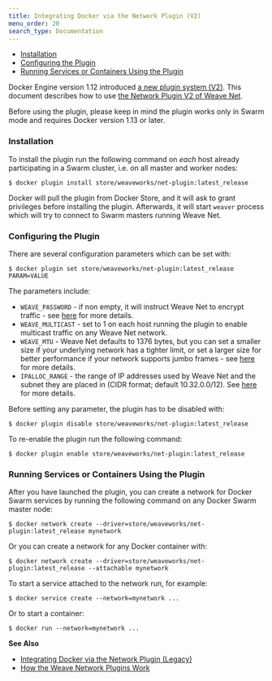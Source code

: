 ```yaml
---
title: Integrating Docker via the Network Plugin (V2)
menu_order: 20
search_type: Documentation
---
```


 * [Installation](#installation)
 * [Configuring the Plugin](#configuring)
 * [Running Services or Containers Using the Plugin](#usage)

Docker Engine version 1.12 introduced [a new plugin system (V2)](https://docs.docker.com/engine/extend/).
This document describes how to use [the Network Plugin V2 of Weave Net](https://store.docker.com/plugins/weave-net-plugin).

Before using the plugin, please keep in mind the plugin works only in Swarm
mode and requires Docker version 1.13 or later.

### <a name="installation"></a>Installation

To install the plugin run the following command on _each_ host already
participating in a Swarm cluster, i.e. on all master and worker nodes:

    $ docker plugin install store/weaveworks/net-plugin:latest_release

Docker will pull the plugin from Docker Store, and it will ask to grant
privileges before installing the plugin. Afterwards, it will start `weaver`
process which will try to connect to Swarm masters running Weave Net.

### <a name="configuring"></a>Configuring the Plugin

There are several configuration parameters which can be set with:

    $ docker plugin set store/weaveworks/net-plugin:latest_release PARAM=VALUE

The parameters include:

* `WEAVE_PASSWORD` - if non empty, it will instruct Weave Net to encrypt
   traffic - see [here](/site/using-weave/security-untrusted-networks.md) for
   more details.
* `WEAVE_MULTICAST` - set to 1 on each host running the plugin to enable
  multicast traffic on any Weave Net network.
* `WEAVE_MTU` - Weave Net defaults to 1376 bytes, but you can set a
  smaller size if your underlying network has a tighter limit, or set
  a larger size for better performance if your network supports jumbo
  frames - see [here](/site/using-weave/fastdp.md#mtu) for more
  details.
* `IPALLOC_RANGE` - the range of IP addresses used by Weave Net and the subnet
  they are placed in (CIDR format; default 10.32.0.0/12).
  See [here](/site/using-weave/configuring-weave.md) for more details.

Before setting any parameter, the plugin has to be disabled with:

    $ docker plugin disable store/weaveworks/net-plugin:latest_release

To re-enable the plugin run the following command:

    $ docker plugin enable store/weaveworks/net-plugin:latest_release

### <a name="usage"></a>Running Services or Containers Using the Plugin

After you have launched the plugin, you can create a network for Docker Swarm
services by running the following command on any Docker Swarm master node:

    $ docker network create --driver=store/weaveworks/net-plugin:latest_release mynetwork

Or you can create a network for any Docker container with:

    $ docker network create --driver=store/weaveworks/net-plugin:latest_release --attachable mynetwork

To start a service attached to the network run, for example:

    $ docker service create --network=mynetwork ...

Or to start a container:

    $ docker run --network=mynetwork ...

**See Also**

 * [Integrating Docker via the Network Plugin (Legacy)](/site/install/plugin/plugin.md)
 * [How the Weave Network Plugins Work](/site/install/plugin/plugin-how-it-works.md)
